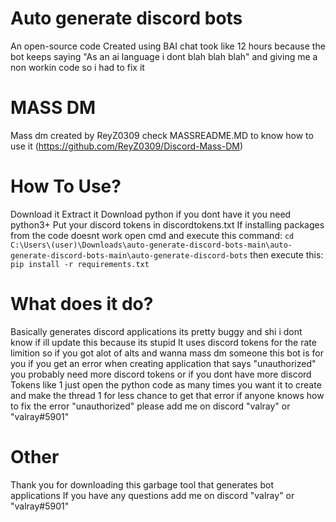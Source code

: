 # Auto generate discord bots
An open-source code Created using BAI chat took like 12 hours because the bot keeps saying "As an ai language i dont blah blah blah" and giving me a non workin code so i had to fix it

# MASS DM
Mass dm created by ReyZ0309 check MASSREADME.MD to know how to use it (https://github.com/ReyZ0309/Discord-Mass-DM)

# How To Use?
Download it
Extract it
Download python if you dont have it you need python3+
Put your discord tokens in discordtokens.txt
If installing packages from the code doesnt work open cmd and execute this command: ``cd C:\Users\(user)\Downloads\auto-generate-discord-bots-main\auto-generate-discord-bots-main\auto-generate-discord-bots`` then execute this: ``pip install -r requirements.txt``

# What does it do?
Basically generates discord applications its pretty buggy and shi i dont know if ill update this because its stupid
It uses discord tokens for the rate limition so if you got alot of alts and wanna mass dm someone this bot is for you
if you get an error when creating application that says "unauthorized" you probably need more discord tokens or if you dont have more discord Tokens like 1 just open the python code as many times you want it to create and make the thread 1 for less chance to get that error if anyone knows how to fix the error "unauthorized" please add me on discord "valray" or "valray#5901"

# Other
Thank you for downloading this garbage tool that generates bot applications
If you have any questions add me on discord "valray" or "valray#5901"
